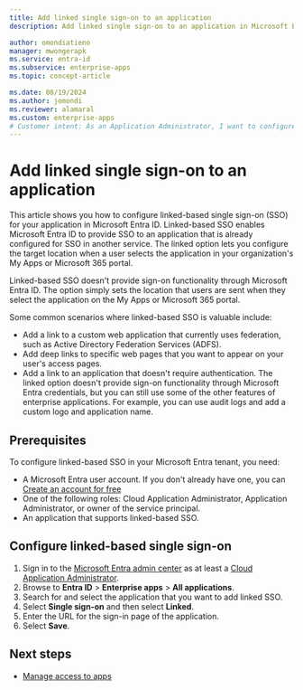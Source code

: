 ```yaml
---
title: Add linked single sign-on to an application
description: Add linked single sign-on to an application in Microsoft Entra ID.

author: omondiatieno
manager: mwongerapk
ms.service: entra-id
ms.subservice: enterprise-apps
ms.topic: concept-article

ms.date: 08/19/2024
ms.author: jomondi
ms.reviewer: alamaral
ms.custom: enterprise-apps
# Customer intent: As an Application Administrator, I want to configure linked-based single sign-on for my application in Microsoft Entra ID, so that users can access the application through the My Apps or Microsoft 365 portal and be redirected to the correct sign-in page.
---
```


# Add linked single sign-on to an application

This article shows you how to configure linked-based single sign-on (SSO) for your application in Microsoft Entra ID. Linked-based SSO enables Microsoft Entra ID to provide SSO to an application that is already configured for SSO in another service. The linked option lets you configure the target location when a user selects the application in your organization's My Apps or Microsoft 365 portal.

Linked-based SSO doesn't provide sign-on functionality through Microsoft Entra ID. The option simply sets the location that users are sent when they select the application on the My Apps or Microsoft 365 portal.

Some common scenarios where linked-based SSO is valuable include:

- Add a link to a custom web application that currently uses federation, such as Active Directory Federation Services (ADFS).
- Add deep links to specific web pages that you want to appear on your user's access pages.
- Add a link to an application that doesn't require authentication. The linked option doesn't provide sign-on functionality through Microsoft Entra credentials, but you can still use some of the other features of enterprise applications. For example, you can use audit logs and add a custom logo and application name.


## Prerequisites

To configure linked-based SSO in your Microsoft Entra tenant, you need:
- A Microsoft Entra user account. If you don't already have one, you can [Create an account for free](https://azure.microsoft.com/free/?WT.mc_id=A261C142F)
- One of the following roles: Cloud Application Administrator, Application Administrator, or owner of the service principal.
- An application that supports linked-based SSO.

## Configure linked-based single sign-on

1. Sign in to the [Microsoft Entra admin center](https://entra.microsoft.com) as at least a [Cloud Application Administrator](~/identity/role-based-access-control/permissions-reference.md#cloud-application-administrator). 
1. Browse to **Entra ID** > **Enterprise apps** > **All applications**.
1. Search for and select the application that you want to add linked SSO.
1. Select **Single sign-on** and then select **Linked**.
1. Enter the URL for the sign-in page of the application.
1. Select **Save**. 

## Next steps

- [Manage access to apps](what-is-access-management.md)
